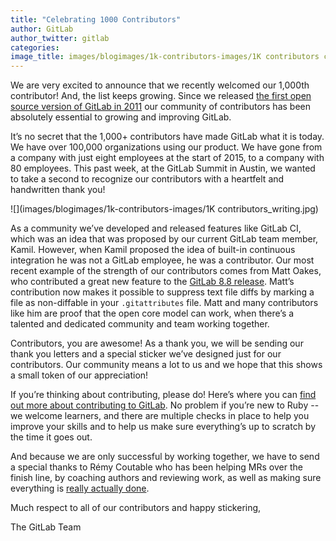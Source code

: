 ```yaml
---
title: "Celebrating 1000 Contributors"
author: GitLab
author_twitter: gitlab
categories: 
image_title: images/blogimages/1k-contributors-images/1K contributors cards.jpg 
---
```


We are very excited to announce that we recently welcomed our 1,000th contributor!
And, the list keeps growing. Since we released [the first open source version of GitLab in 2011](https://about.gitlab.com/about/)
our community of contributors has been absolutely essential to growing and improving GitLab.

It’s no secret that the 1,000+ contributors have made GitLab what it is today. We have over
100,000 organizations using our product. We have gone from a company with just eight 
employees at the start of 2015, to a company with 80 employees. This past week, at the
GitLab Summit in Austin, we wanted to take a second to recognize our contributors with a
heartfelt and handwritten thank you!

![](images/blogimages/1k-contributors-images/1K contributors_writing.jpg)

As a community we’ve developed and released features like GitLab CI, which was an idea 
that was proposed by our current GitLab team member, Kamil. However, when Kamil 
proposed the idea of built-in continuous integration he was not a GitLab employee, he was a
contributor. Our most recent example of the strength of our contributors comes from Matt
Oakes, who contributed a great new feature to the [GitLab 8.8 release](https://about.gitlab.com/2016/05/22/gitlab-8-8-released/). Matt’s contribution 
now makes it possible to suppress text file diffs by marking a file as non-diffable in your
`.gitattributes` file. Matt and many contributors like him are proof that the open core 
model can work, when there’s a talented and dedicated community and team working together.

Contributors, you are awesome! As a thank you, we will be sending our thank you letters and 
a special sticker we’ve designed just for our contributors. Our community means a lot to us 
and we hope that this shows a small token of our appreciation! 

If you’re thinking about contributing, please do! Here’s where you can [find out more about contributing to GitLab](https://about.gitlab.com/contributing/). 
No problem if you’re new to Ruby -- we welcome learners, and 
there are multiple checks in place to help you improve your skills and to help us make sure 
everything’s up to scratch by the time it goes out.

And because we are only successful by working together, we have to send a special thanks 
to Rémy Coutable who has been helping MRs over the finish line, by coaching authors and 
reviewing work, as well as making sure everything is [really actually done](https://gitlab.com/gitlab-org/gitlab-ce/blob/master/CONTRIBUTING.md#definition-of-done).

Much respect to all of our contributors and happy stickering,

The GitLab Team    